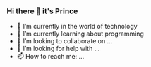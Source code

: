 ### Hi there 👋 it's Prince


- 🔭 I’m currently in the world of technology
- 🌱 I’m currently learning about programming 
- 👯 I’m looking to collaborate on ...
- 🤔 I’m looking for help with ...
- 📫 How to reach me: ...
<!--
**codebyprince/codebyprince** is a ✨ _special_ ✨ repository because its `README.md` (this file) appears on your GitHub profile.

Here are some ideas to get you started:
